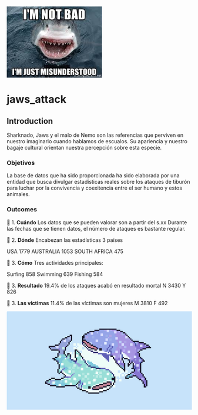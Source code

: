 ![Shark](/Images/shark.jpeg)

# jaws_attack

## Introduction

Sharknado, Jaws y el malo de Nemo son las referencias que perviven en nuestro imaginario cuando hablamos de escualos. Su apariencia y nuestro bagaje cultural orientan nuestra percepción sobre esta especie. 


### Objetivos 

La base de datos que ha sido proporcionada ha sido elaborada por una entidad que busca divulgar estadísticas reales sobre los ataques de tiburón para luchar por la convivencia y coexitencia entre el ser humano y estos animales. 



### Outcomes

:shark: 1. **Cuándo**
Los datos que se pueden valorar son a partir del s.xx
Durante las fechas que se tienen datos, el número de ataques es bastante regular.

:shark: 2. **Dónde**
Encabezan las estadísticas 3 países

USA                               1779
AUSTRALIA                         1053
SOUTH AFRICA                       475

:shark: 3. **Cómo**
Tres actividades principales: 

Surfing           858
Swimming          639
Fishing           584

:shark: 3. **Resultado** 19.4% de los ataques acabó en resultado mortal
N        3430
Y         826

:shark: 3. **Las víctimas** 11.4% de las víctimas son mujeres
M      3810
F       492




![Shark](/Images/18c248f0e3804938c44cda7eb5894307.png)
